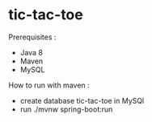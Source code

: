 # tic-tac-toe

Prerequisites :
- Java 8
- Maven
- MySQL

How to run with maven :
- create database tic-tac-toe in MySQl
- run ./mvnw spring-boot:run